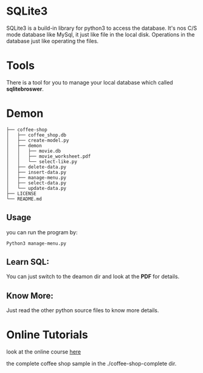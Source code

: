 # SQLite3

SQLite3 is a build-in library for python3 to access the database. It's nos C/S
mode database like MySql, it just like file in the local disk. Operations in the
database just like operating the files.

# Tools

There is a tool for you to manage your local database which called **sqlitebroswer**.

# Demon

    ├── coffee-shop
    │   ├── coffee_shop.db
    │   ├── create-model.py
    │   ├── demon
    │   │   ├── movie.db
    │   │   ├── movie_worksheet.pdf
    │   │   └── select-like.py
    │   ├── delete-data.py
    │   ├── insert-data.py
    │   ├── manage-menu.py
    │   ├── select-data.py
    │   └── update-data.py
    ├── LICENSE
    └── README.md


## Usage

you can run the program by:
``` shell
Python3 manage-menu.py
```

## Learn SQL:

You can just switch to the deamon dir and look at the **PDF** for details.

## Know More:

Just read the other python source files to know more details.

# Online Tutorials

look at the online course [here][0]

the complete coffee shop sample in the ./coffee-shop-complete dir.

[0]: http://www.pythonschool.net/databases/introduction-to-databases/
[1]: https://www.youtube.com/watch?v=pd-0G0MigUA (YouTube)
